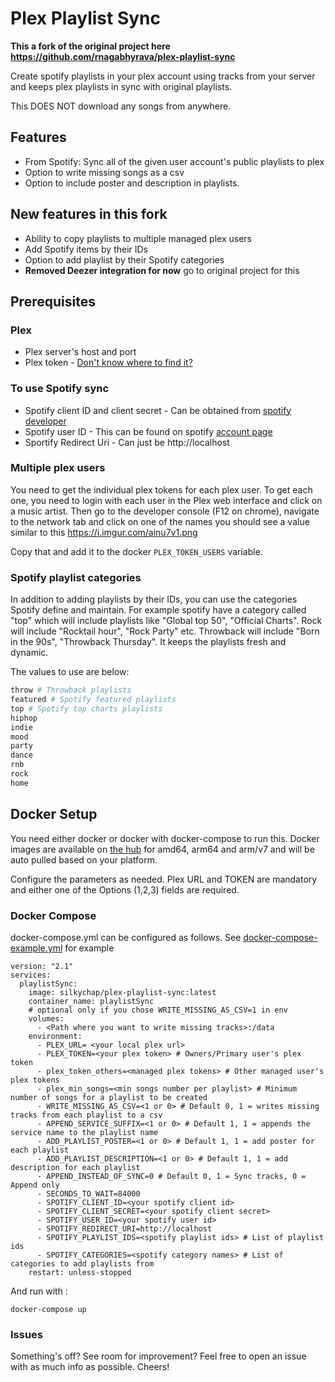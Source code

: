 # Plex Playlist Sync

**This a fork of the original project here https://github.com/rnagabhyrava/plex-playlist-sync**

Create spotify playlists in your plex account using tracks from your server and keeps plex playlists in sync with original playlists. 

This DOES NOT download any songs from anywhere.

## Features
* From Spotify: Sync all of the given user account's public playlists to plex
* Option to write missing songs as a csv
* Option to include poster and description in playlists.

## New features in this fork

- Ability to copy playlists to multiple managed plex users
- Add Spotify items by their IDs
- Option to add playlist by their Spotify categories
- **Removed Deezer integration for now** go to original project for this


## Prerequisites
### Plex
* Plex server's host and port
* Plex token - [Don't know where to find it?](https://support.plex.tv/articles/204059436-finding-an-authentication-token-x-plex-token/)

### To use Spotify sync
* Spotify client ID and client secret - Can be obtained from [spotify developer](https://developer.spotify.com/dashboard/login)
* Spotify user ID - This can be found on spotify [account page](https://www.spotify.com/us/account/overview/)
* Sportify Redirect Uri - Can just be http://localhost

### Multiple plex users

You need to get the individual plex tokens for each plex user. To get each one, you need to login with each user in the Plex web interface and click on a music artist. Then go to the developer console (F12 on chrome), navigate to the network tab and click on one of the names you should see a value similar to this https://i.imgur.com/ainu7v1.png

Copy that and add it to the docker `PLEX_TOKEN_USERS` variable.

### Spotify playlist categories

In addition to adding playlists by their IDs, you can use the categories Spotify define and maintain. For example spotify have a category called "top" which will include playlists like "Global top 50", "Official Charts". Rock will include "Rocktail hour", "Rock Party" etc. Throwback will include "Born in the 90s", "Throwback Thursday". It keeps the playlists fresh and dynamic.

The values to use are below:

```python
throw # Throwback playlists
featured # Spotify featured playlists
top # Spotify top charts playlists
hiphop
indie
mood
party
dance
rnb
rock
home
```



## Docker Setup
You need either docker or docker with docker-compose to run this. Docker images are available on [the hub](https://hub.docker.com/r/rnagabhyrava/plexplaylistsync/tags) for amd64, arm64 and arm/v7 and will be auto pulled based on your platform.

Configure the parameters as needed. Plex URL and TOKEN are mandatory and either one of the Options (1,2,3) fields are required.

### Docker Compose

docker-compose.yml can be configured as follows. See [docker-compose-example.yml](https://github.com/rnagabhyrava/plex-playlist-sync/blob/main/docker-compose-example.yml) for example
```
version: "2.1"
services:
  playlistSync:
    image: silkychap/plex-playlist-sync:latest
    container_name: playlistSync
    # optional only if you chose WRITE_MISSING_AS_CSV=1 in env
    volumes:
      - <Path where you want to write missing tracks>:/data
    environment:
      - PLEX_URL= <your local plex url>
      - PLEX_TOKEN=<your plex token> # Owners/Primary user's plex token
      - plex_token_others=<managed plex tokens> # Other managed user's plex tokens
      - plex_min_songs=<min songs number per playlist> # Minimum number of songs for a playlist to be created
      - WRITE_MISSING_AS_CSV=<1 or 0> # Default 0, 1 = writes missing tracks from each playlist to a csv
      - APPEND_SERVICE_SUFFIX=<1 or 0> # Default 1, 1 = appends the service name to the playlist name
      - ADD_PLAYLIST_POSTER=<1 or 0> # Default 1, 1 = add poster for each playlist
      - ADD_PLAYLIST_DESCRIPTION=<1 or 0> # Default 1, 1 = add description for each playlist
      - APPEND_INSTEAD_OF_SYNC=0 # Default 0, 1 = Sync tracks, 0 = Append only
      - SECONDS_TO_WAIT=84000
      - SPOTIFY_CLIENT_ID=<your spotify client id>
      - SPOTIFY_CLIENT_SECRET=<your spotify client secret>
      - SPOTIFY_USER_ID=<your spotify user id>
      - SPOTIFY_REDIRECT_URI=http://localhost
      - SPOTIFY_PLAYLIST_IDS=<spotify playlist ids> # List of playlist ids
      - SPOTIFY_CATEGORIES=<spotify category names> # List of categories to add playlists from
    restart: unless-stopped

```
And run with :
```
docker-compose up
```

### Issues
Something's off? See room for improvement? Feel free to open an issue with as much info as possible. Cheers!
